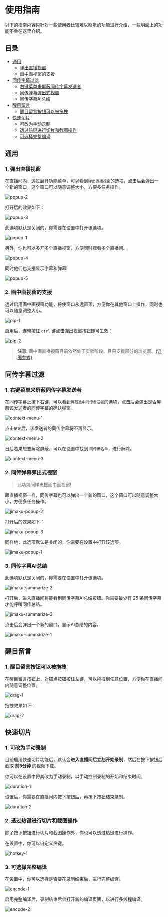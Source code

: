 

# 使用指南

以下的指南内容只针对一些使用者比较难以察觉的功能进行介绍，一些明面上的功能不会在这里介绍。

## 目录

- [通用](#通用)
  - [弹出直播视窗](#1-弹出直播视窗)
  - [画中画视窗的支援](#2-画中画视窗的支援)
- [同传字幕过滤](#同传字幕过滤)
    - [右键菜单来屏蔽同传字幕发送者](#1-右键菜单来屏蔽同传字幕发送者)
    - [同传弹幕彈出式视窗](#2-同传弹幕彈出式视窗)
    - [同传字幕AI总结](#3-同传字幕AI总结)
- [醒目留言](#醒目留言)
    - [醒目留言按钮可以被拖拽](#1-醒目留言按钮可以被拖拽)
- [快速切片](#快速切片)
    - [可改为手动录制](#1-可改为手动录制)
    - [透过热键进行切片和截图操作](#2-透过热键进行切片和截图操作)
    - [可选择完整编译](#3-可选择完整编译)

## 通用

### 1. 彈出直播视窗

在直播间内，透过展开功能菜单，可以看到`弹出直播视窗`的选项，点击后会弹出一个新的窗口，这个窗口可以随意调整大小，方便多任务操作。

![popup-2](https://cdn.jsdelivr.net/gh/eric2788/bilibili-vup-stream-enhancer@web/tutorials/content/popup-2.png)

打开后的效果如下：

![popup-3](https://cdn.jsdelivr.net/gh/eric2788/bilibili-vup-stream-enhancer@web/tutorials/content/popup-3.png)

此选项默认是关闭的，你需要在设置中打开该选项。

![popup-1](https://cdn.jsdelivr.net/gh/eric2788/bilibili-vup-stream-enhancer@web/tutorials/content/popup-1.png)

另外，你也可以多开多个直播视窗，方便同时观看多个直播间。

![popup-4](https://cdn.jsdelivr.net/gh/eric2788/bilibili-vup-stream-enhancer@web/tutorials/content/popup-4.png)

同时他们也支援显示字幕和弹幕!

![popup-5](https://cdn.jsdelivr.net/gh/eric2788/bilibili-vup-stream-enhancer@web/tutorials/content/popup-5.png)

### 2. 画中画视窗的支援

透过启用画中画视窗功能，将使窗口永远置顶，方便你在其他窗口上操作，同时也可以随意调整大小。

![pip-1](https://cdn.jsdelivr.net/gh/eric2788/bilibili-vup-stream-enhancer@web/tutorials/content/pip-1.png)

启用后，连带按住 `ctrl` 键点击彈出视窗按钮即可生效：

![pip-2](https://cdn.jsdelivr.net/gh/eric2788/bilibili-vup-stream-enhancer@web/tutorials/content/pip-2.png)

> **注意**: 画中画直播视窗目前依然处于实验阶段，且只支援部分的浏览器。[(详细参考)](https://developer.mozilla.org/en-US/docs/Web/API/Document_Picture-in-Picture_API)


## 同传字幕过滤

### 1. 右键菜单来屏蔽同传字幕发送者

在同传字幕上按下右键，可以看到`屏蔽选中同传发送者`的选项，点击后会彈出是否屏蔽该发送者的同传字幕的确认弹窗。

![context-menu-1](https://cdn.jsdelivr.net/gh/eric2788/bilibili-vup-stream-enhancer@web/tutorials/jimaku/context-menu-1.png)

点击`确定`后，该发送者的同传字幕将不再显示。

![context-menu-2](https://cdn.jsdelivr.net/gh/eric2788/bilibili-vup-stream-enhancer@web/tutorials/jimaku/context-menu-2.png)

日后若果想要解除屏蔽，可以在设置中找到 `同传黑名单`，进行解除。

![context-menu-3](https://cdn.jsdelivr.net/gh/eric2788/bilibili-vup-stream-enhancer@web/tutorials/jimaku/context-menu-3.png)

### 2. 同传弹幕彈出式视窗

> 此功能同样支援画中画视窗!

跟直播视窗一样，同传字幕也可以弹出一个新的窗口，这个窗口可以随意调整大小，方便多任务操作。

![jimaku-popup-2](https://cdn.jsdelivr.net/gh/eric2788/bilibili-vup-stream-enhancer@web/tutorials/jimaku/jimaku-popup-2.png)

打开后的效果如下：

![jimaku-popup-3](https://cdn.jsdelivr.net/gh/eric2788/bilibili-vup-stream-enhancer@web/tutorials/jimaku/jimaku-popup-3.png)

同样地，此选项默认是关闭的，你需要在设置中打开该选项。

![jimaku-popup-1](https://cdn.jsdelivr.net/gh/eric2788/bilibili-vup-stream-enhancer@web/tutorials/jimaku/jimaku-popup-1.png)

### 3. 同传字幕AI总结

此选项默认是关闭的，你需要在设置中打开该选项。

![jimaku-summarize-2](https://cdn.jsdelivr.net/gh/eric2788/bilibili-vup-stream-enhancer@web/tutorials/jimaku/jimaku-summarize-2.png)

打开后，进入直播间将能看到同传字幕AI总结按钮。你需要最少有 25 条同传字幕才能呼叫同传总结。

![jimaku-summarize-3](https://cdn.jsdelivr.net/gh/eric2788/bilibili-vup-stream-enhancer@web/tutorials/jimaku/jimaku-summarize-3.png)

点击后会弹出一个新的窗口，显示AI总结的内容。

![jimaku-summarize-1](https://cdn.jsdelivr.net/gh/eric2788/bilibili-vup-stream-enhancer@web/tutorials/jimaku/jimaku-summarize-1.png)


## 醒目留言

### 1. 醒目留言按钮可以被拖拽

在醒目留言按钮上，对锚点按钮按住左键，可以拖拽到任意位置，方便你在直播间内随意调整位置。

![drag-1](https://cdn.jsdelivr.net/gh/eric2788/bilibili-vup-stream-enhancer@web/tutorials/superchat/drag-1.png)

拖拽效果如下:

![drag-2](https://cdn.jsdelivr.net/gh/eric2788/bilibili-vup-stream-enhancer@web/tutorials/superchat/drag-2.gif)

## 快速切片

### 1. 可改为手动录制

目前启用快速切片功能后，默认会**进入直播间后立刻开始录制**，然后在按下按钮后截取 **前5分钟** 的视频下载。

你可以在设置中将其改为手动录制，以手动控制录制的开始和结束时间。

![duration-1](https://cdn.jsdelivr.net/gh/eric2788/bilibili-vup-stream-enhancer@web/tutorials/recorder/duration-1.png)

设置后，你需要在直播间内按下按钮后，再按下按钮结束录制。

![duration-2](https://cdn.jsdelivr.net/gh/eric2788/bilibili-vup-stream-enhancer@web/tutorials/recorder/duration-2.png)

### 2. 透过热键进行切片和截图操作

除了按下按钮进行切片和截图操作外，你也可以透过热键进行操作。

在设置中，你可以自定义热键。

![hotkey-1](https://cdn.jsdelivr.net/gh/eric2788/bilibili-vup-stream-enhancer@web/tutorials/recorder/hotkey-1.png)

### 3. 可选择完整编译

在设置中，你可以选择是否要在录制结束后，进行完整编译。

![encode-1](https://cdn.jsdelivr.net/gh/eric2788/bilibili-vup-stream-enhancer@web/tutorials/recorder/encode-1.png)

启用完整编译后，录制结束后会打开新的编译页面，以进行多线程编译。

![encode-2](https://cdn.jsdelivr.net/gh/eric2788/bilibili-vup-stream-enhancer@web/tutorials/recorder/encode-2.png)

